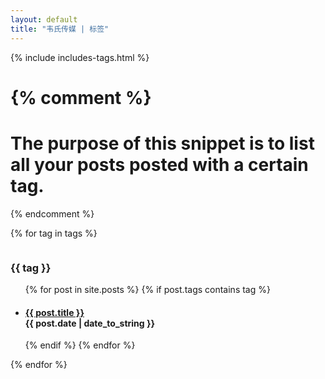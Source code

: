 ```yaml
---
layout: default
title: "韦氏传媒 | 标签"
---
```


{% include includes-tags.html %} 

{% comment %}
=======================
The purpose of this snippet is to list all your posts posted with a certain tag.
=======================
{% endcomment %}

{% for tag in tags %}

 <a name="{{ tag }}" style="position: relative; top: -60px; display: block; height: 0; overflow: hidden;"></a> 
 <h3 id="{{ tag | slugify }}">{{ tag }}</h3>
 <ul class="list-unstyled">
{% for post in site.posts %}
  {% if post.tags contains tag %}
   <li>
      <h4>
        <a href="{{ post.url }}"> {{ post.title }}</a>
        <div class="post-date"><span class="glyphicon glyphicon-time"></span> {{ post.date | date_to_string }} </div>
     </h4>
    </li> 
  {% endif %}
{% endfor %}
</ul>
{% endfor %}
